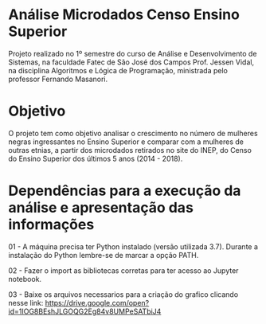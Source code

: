 # Análise Microdados Censo Ensino Superior

Projeto realizado no 1º semestre do curso de Análise e Desenvolvimento de Sistemas, na faculdade Fatec de São José dos Campos Prof. Jessen Vidal, na disciplina Algoritmos e Lógica de Programação, ministrada pelo professor Fernando Masanori.

# Objetivo

O projeto tem como objetivo analisar o crescimento no número de mulheres negras ingressantes no Ensino Superior e comparar com a mulheres de outras etnias, a partir dos microdados retirados no site do INEP, do Censo do Ensino Superior dos últimos 5 anos (2014 - 2018).

# Dependências para a execução da análise e apresentação das informações

01 - A máquina precisa ter Python instalado (versão utilizada 3.7).
     Durante a instalação do Python lembre-se de marcar a opção PATH.

02 - Fazer o import as bibliotecas corretas para ter acesso ao Jupyter notebook.

03 - Baixe os arquivos necessarios para a criação do grafico clicando nesse link:
https://drive.google.com/open?id=1IOG8BEshJLGOQG2Eg84v8UMPeSATbiJ4
